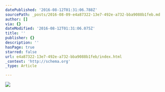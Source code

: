 ```yaml
---
datePublished: '2016-08-12T01:31:06.788Z'
sourcePath: _posts/2016-08-09-e4a87322-13e7-492e-a732-bba9088b1feb.md
author: []
via: {}
dateModified: '2016-08-12T01:31:06.075Z'
title: ''
publisher: {}
description: ''
hasPage: true
starred: false
url: e4a87322-13e7-492e-a732-bba9088b1feb/index.html
_context: 'http://schema.org'
_type: Article

---
```

![](https://the-grid-user-content.s3-us-west-2.amazonaws.com/ee85d901-f287-4ee9-900c-e176e9f20c4f.jpg)
